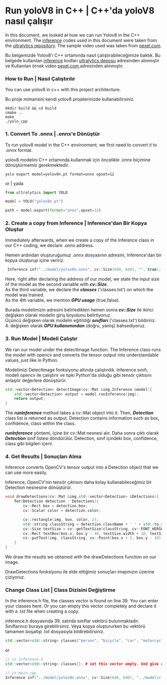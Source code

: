 # Run yoloV8 in C++ | C++'da yoloV8 nasıl çalışır
In this document, we looked at how we can run Yolov8 in the C++ environment. The <a href="https://github.com/umutkaanbaser/yolov8cpp/tree/main/include/inference">inference</a> codes used in this document were taken from the <a href="https://github.com/ultralytics/ultralytics">ultralytics repository</a>. The sample video used was taken from <a href="https://www.pexels.com/video/video-of-famous-landmark-on-a-city-during-daytime-1721294/">pexel.com</a>.

Bu belgemizde Yolov8'i C++ ortamında nasıl çalıştırabileceğimize baktık. Bu belgede kullanılan <a href="https://github.com/umutkaanbaser/yolov8cpp/tree/main/include/inference">inference</a> kodları <a href="https://www.github.com/ultralytics/ultralytics">ultralytics deposu</a> adresinden alınmıştır ve Kullanılan örnek video <a href="https://www.pexels.com/video/video-of-famous-landmark-on-a-city-during-daytime-1721294/">pexel.com </a> adresinden alınmıştır.

### How to Run | Nasıl Çalıştırılır 
You can use yolov8 in c++ with this project architecture.

Bu proje mimarisini kendi yolov8 projelerinizde kullanabilirsiniz.
```
mkdir build && cd build
cmake ..
make
./yolo_cpp
```

### 1. Convert To .onnx | .onnx'e Dönüştür
To run yolov8 model in the C++ environment, we first need to convert it to .onnx format.

yolov8 modelini C++ ortamında kullanmak için öncelikle .onnx biçimine dönüştürmemiz gerekmektedir.
```
yolo export model=yolov8n.pt format=onnx opset=12
```
or | yada
```python
from ultralytics import YOLO

model = YOLO("yolov8n.pt")  

path = model.export(format="onnx",opset=12)  
```

### 2. Create a copy from Inference | Inference'dan Bir Kopya Oluştur
Immediately afterwards, when we create a copy of the Inference class in our C++ coding, we declare .onnx address.

Hemen ardından oluşturuğumuz .onnx dosyasının adresini, Inference'dan bir kopya oluşturup içine veririz. 
```c++
 Inference inf("../model/yolov8n.onnx", cv::Size(640, 640), "", true); 
```
Here, right after declaring the address of our model, we state the input size of the model as the second variable with <b><i>cv::Size</i></b>. <br/>
As the third variable, we declare the <b><i>classes</i></b> ('classes.txt') on which the model was trained.<br/>
As the 4th variable, we mention <b><i>GPU usage</i></b> (true,false). <br/>


Burada modelimizin adresini belirledikten hemen sonra <b><i>cv::Size</i></b> ile ikinci değişken olarak modelin giriş boyutunu belirtiyoruz. <br/>
Üçüncü değişken olarak modelin eğitildiği <b><i>sınıfları</i></b> ('classes.txt') bildiririz.<br/>
4. değişken olarak <b><i>GPU kullanımından</i></b> (doğru, yanlış) bahsediyoruz. <br/>

### 3. Run Model | Modeli Çalıştır
We ran our model under the detectImage function. The Inference class runs the  model with opencv and converts the tensor output into understandable values, just like in Python.

Modelimizi DetectImage fonksiyonu altında çalıştırdık. Inference sınıfı, modeli opencv ile çalıştırır ve tıpkı Python'da olduğu gibi tensör çıktısını anlaşılır değerlere dönüştürür.
```c++
std::vector<Detection> detectImage(cv::Mat &img,Inference &model){
    std::vector<Detection> output = model.runInference(img);
    return output;    
}
```
The <i><b>runInference</b></i> method takes a cv::Mat object into it. Then, <i><b>Detection</b></i> class list is returned as output. Detection contains information such as box, confidence, class within the class.

<i><b>runInference</b></i> yöntemi, içine bir cv::Mat nesnesi alır. Daha sonra çıktı olarak <i><b>Detection</b></i> sınıf listesi döndürülür. Detection, sınıf içindeki box, confidence, class gibi bilgileri içerir.

### 4. Get Results | Sonuçları Alma
Inference converts OpenCV's tensor output into a Detection object that we can use more easily.

Inference, OpenCV'nin tensör çıktısını daha kolay kullanabileceğimiz bir Detection nesnesine dönüştürür.
```c++
void drawDetections(cv::Mat &img,std::vector<Detection> &Detections){
    for(Detection detection : Detections){
        cv::Rect box = detection.box;
        cv::Scalar color = detection.color;

        cv::rectangle(img, box, color, 2);
        std::string classString = detection.className + ' ' + std::to_string(detection.confidence).substr(0, 4);
        cv::Size textSize = cv::getTextSize(classString, cv::FONT_HERSHEY_DUPLEX, 1, 2, 0);
        cv::Rect textBox(box.x, box.y - 40, textSize.width + 10, textSize.height + 20);
        cv::putText(img, classString, cv::Point(box.x + 5, box.y - 10), cv::FONT_HERSHEY_DUPLEX, 1, color, 3, 0);
    }
}
```
We draw the results we obtained with the drawDetections function on our image.

DrawDetections fonksiyonu ile elde ettiğimiz sonuçları imajımızın üzerine çiziyoruz.

### Change Class List | Class Dizisini Değiştirme
In the inference.h file, the classes vector is found on line 39. You can enter your classes here. Or you can empty this vector completely and declare it with a .txt file when creating a copy.

inference.h dosyasında 39. satırda sınıflar vektörü bulunmaktadır. Sınıflarınızı buraya girebilirsiniz. Veya kopya oluştururken bu vektörü tamamen boşaltıp .txt dosyasıyla bildirebilirsiniz.
```c++
std::vector<std::string> classes{"person", "bicycle", "car", "motorcycle", .... # you can change this vector.
```
or
```c++
// in inference.h
std::vector<std::string> classes{}; # set this vector empty. And give class text file adress to Inference initilazer.

// in main.cpp
Inference inf("../model/yolov8n.onnx", cv::Size(640, 640), "../model/classes.txt", true); 
```

